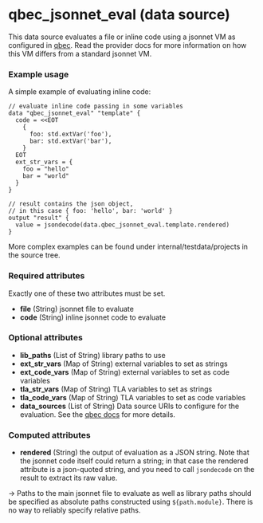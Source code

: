 # qbec_jsonnet_eval (data source)

This data source evaluates a file or inline code using a jsonnet VM as configured in [qbec](https://qbec.io/).
Read the provider docs for more information on how this VM differs from a standard jsonnet VM.

### Example usage
A simple example of evaluating inline code:

```hcl
// evaluate inline code passing in some variables
data "qbec_jsonnet_eval" "template" {
  code = <<EOT
    {
      foo: std.extVar('foo'),
      bar: std.extVar('bar'),
    }
  EOT
  ext_str_vars = {
    foo = "hello"
    bar = "world"
  }
}

// result contains the json object, 
// in this case { foo: 'hello', bar: 'world' }
output "result" {
  value = jsondecode(data.qbec_jsonnet_eval.template.rendered)
}
```

More complex examples can be found under internal/testdata/projects in the source tree.

### Required attributes

Exactly one of these two attributes must be set.

- **file** (String) jsonnet file to evaluate
- **code** (String) inline jsonnet code to evaluate

### Optional attributes

- **lib_paths** (List of String) library paths to use
- **ext_str_vars** (Map of String) external variables to set as strings
- **ext_code_vars** (Map of String) external variables to set as code variables
- **tla_str_vars** (Map of String) TLA variables to set as strings
- **tla_code_vars** (Map of String) TLA variables to set as code variables
- **data_sources** (List of String) Data source URIs to configure for the evaluation. 
  See the [qbec docs](https://qbec.io/reference/jsonnet-external-data/) for more details.

### Computed attributes

- **rendered** (String) the output of evaluation as a JSON string. Note that the jsonnet code itself could return a string;
  in that case the rendered attribute is a json-quoted string, and you need to call `jsondecode` on the result 
  to extract its raw value.

-> Paths to the main jsonnet file to evaluate as well as library paths should be specified as absolute paths constructed
using `${path.module}`. There is no way to reliably specify relative paths.
